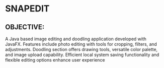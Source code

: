 # SNAPEDIT

## OBJECTIVE:
A Java based image editing and doodling application developed with
JavaFX. Features include photo editing with tools for cropping, filters, and adjustments.
Doodling section offers drawing tools, versatile color palette, and image upload capability.
Efficient local system saving functionality and flexible editing options enhance user
experience

